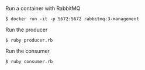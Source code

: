 Run a container with RabbitMQ
```
$ docker run -it -p 5672:5672 rabbitmq:3-management
```

Run the producer
```
$ ruby producer.rb
```

Run the consumer
```
$ ruby consumer.rb
```
